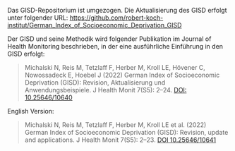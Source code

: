 Das GISD-Repositorium ist umgezogen. Die Aktualisierung des GISD erfolgt unter folgender URL:
https://github.com/robert-koch-institut/German_Index_of_Socioeconomic_Deprivation_GISD

Der GISD und seine Methodik wird folgender Publikation im Journal of Health Monitoring beschrieben, in der eine ausführliche Einführung in den GISD erfolgt:

> Michalski N, Reis M, Tetzlaff F, Herber M, Kroll LE, Hövener C, Nowossadeck E, Hoebel J (2022) German Index of Socioeconomic Deprivation (GISD): Revision, Aktualisierung und Anwendungsbeispiele. J Health Monit 7(S5): 2–24. [DOI: 10.25646/10640](https://doi.org/10.25646/10640)

English Version:
> Michalski N, Reis M, Tetzlaff F, Herber M, Kroll LE et al. (2022) German Index of Socioeconomic Deprivation (GISD): Revision, update and applications. J Health Monit 7(S5): 2–23. [DOI 10.25646/10641](https://doi.org/10.25646/10641)



